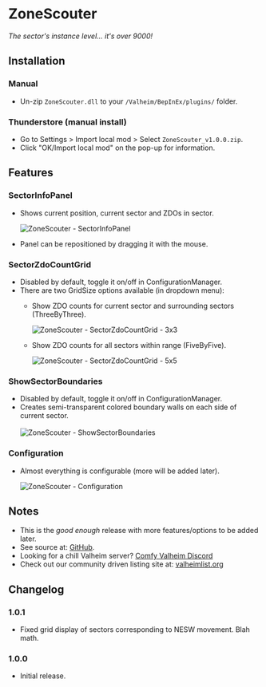 ﻿# ZoneScouter

*The sector's instance level... it's over 9000!*

## Installation

### Manual

  * Un-zip `ZoneScouter.dll` to your `/Valheim/BepInEx/plugins/` folder.

### Thunderstore (manual install)

  * Go to Settings > Import local mod > Select `ZoneScouter_v1.0.0.zip`.
  * Click "OK/Import local mod" on the pop-up for information.

## Features

### SectorInfoPanel

  * Shows current position, current sector and ZDOs in sector.

    ![ZoneScouter - SectorInfoPanel](https://i.imgur.com/pCsiBPb.png)

  - Panel can be repositioned by dragging it with the mouse.

### SectorZdoCountGrid

  - Disabled by default, toggle it on/off in ConfigurationManager.
  - There are two GridSize options available (in dropdown menu):  
    * Show ZDO counts for current sector and surrounding sectors (ThreeByThree).

      ![ZoneScouter - SectorZdoCountGrid - 3x3](https://i.imgur.com/gy1cQUh.png)

    * Show ZDO counts for all sectors within range (FiveByFive).

      ![ZoneScouter - SectorZdoCountGrid - 5x5](https://i.imgur.com/2XfS7SC.png)

### ShowSectorBoundaries

  * Disabled by default, toggle it on/off in ConfigurationManager.
  * Creates semi-transparent colored boundary walls on each side of current sector.  
    \
    ![ZoneScouter - ShowSectorBoundaries](https://i.imgur.com/Ux9Uwqw.png)

### Configuration

  * Almost everything is configurable (more will be added later).

    ![ZoneScouter - Configuration](https://i.imgur.com/5ScpxAV.png)

## Notes

  * This is the *good enough* release with more features/options to be added later.
  * See source at: [GitHub](https://github.com/redseiko/ComfyMods/tree/main/ZoneScouter).
  * Looking for a chill Valheim server? [Comfy Valheim Discord](https://discord.gg/ameHJz5PFk)
  * Check out our community driven listing site at: [valheimlist.org](https://valheimlist.org/)

## Changelog

### 1.0.1

  * Fixed grid display of sectors corresponding to NESW movement. Blah math.

### 1.0.0

  * Initial release.